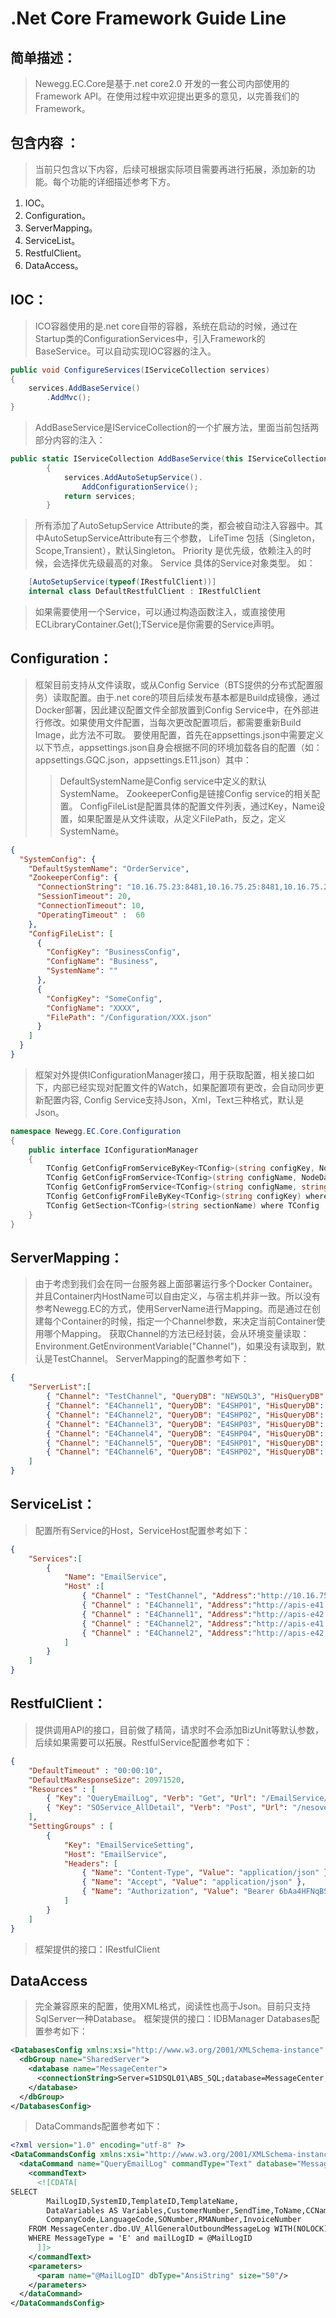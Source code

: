 .Net Core Framework Guide Line
======
简单描述： 
-------
>Newegg.EC.Core是基于.net core2.0 开发的一套公司内部使用的Framework API。在使用过程中欢迎提出更多的意见，以完善我们的Framework。

包含内容 ：
---------
>当前只包含以下内容，后续可根据实际项目需要再进行拓展，添加新的功能。每个功能的详细描述参考下方。
 1. IOC。
 2. Configuration。
 3. ServerMapping。
 4. ServiceList。
 5. RestfulClient。
 6. DataAccess。 

IOC：
---------
> ICO容器使用的是.net core自带的容器，系统在启动的时候，通过在Startup类的ConfigurationServices中，引入Framework的BaseService。可以自动实现IOC容器的注入。
```c#
public void ConfigureServices(IServiceCollection services)
{
    services.AddBaseService()
        .AddMvc();            
}
```
> AddBaseService是IServiceCollection的一个扩展方法，里面当前包括两部分内容的注入：
```c#
public static IServiceCollection AddBaseService(this IServiceCollection services)
        {
            services.AddAutoSetupService().
                AddConfigurationService();
            return services;
        }
```
> 所有添加了AutoSetupService Attribute的类，都会被自动注入容器中。其中AutoSetupServiceAttribute有三个参数，
> LifeTime 包括（Singleton，Scope,Transient），默认Singleton。
> Priority 是优先级，依赖注入的时候，会选择优先级最高的对象。
> Service 具体的Service对象类型。
如：
```c#
    [AutoSetupService(typeof(IRestfulClient))]
    internal class DefaultRestfulClient : IRestfulClient
```    
> 如果需要使用一个Service，可以通过构造函数注入，或直接使用ECLibraryContainer.Get<TService>();TService是你需要的Service声明。


Configuration：
---------
> 框架目前支持从文件读取，或从Config Service（BTS提供的分布式配置服务）读取配置。由于.net core的项目后续发布基本都是Build成镜像，通过Docker部署，因此建议配置文件全部放置到Config Service中，在外部进行修改。如果使用文件配置，当每次更改配置项后，都需要重新Build Image，此方法不可取。
> 要使用配置，首先在appsettings.json中需要定义以下节点，appsettings.json自身会根据不同的环境加载各自的配置（如：appsettings.GQC.json，appsettings.E11.json）其中：
>> DefaultSystemName是Config service中定义的默认SystemName。
>> ZookeeperConfig是链接Config service的相关配置。
>> ConfigFileList是配置具体的配置文件列表，通过Key，Name设置，如果配置是从文件读取，从定义FilePath，反之，定义SystemName。
```json
{
  "SystemConfig": {
    "DefaultSystemName": "OrderService",
    "ZookeeperConfig": {
      "ConnectionString": "10.16.75.23:8481,10.16.75.25:8481,10.16.75.26:8481",
      "SessionTimeout": 20,
      "ConnectionTimeout": 10,
      "OperatingTimeout" :  60 
    },
    "ConfigFileList": [
      {
        "ConfigKey": "BusinessConfig",
        "ConfigName": "Business",
        "SystemName": "" 
      },
      {
        "ConfigKey": "SomeConfig",
        "ConfigName": "XXXX",
        "FilePath": "/Configuration/XXX.json"
      }
    ]
  }
}
```
> 框架对外提供IConfigurationManager接口，用于获取配置，相关接口如下，内部已经实现对配置文件的Watch，如果配置项有更改，会自动同步更新配置内容, Config Service支持Json，Xml，Text三种格式，默认是Json。
```C#
namespace Newegg.EC.Core.Configuration
{
    public interface IConfigurationManager
    {
        TConfig GetConfigFromServiceByKey<TConfig>(string configKey, NodeDataType nodeDataType = NodeDataType.Json) where TConfig : class, new();
        TConfig GetConfigFromService<TConfig>(string configName, NodeDataType nodeDataType = NodeDataType.Json) where TConfig : class, new();
        TConfig GetConfigFromService<TConfig>(string configName, string systemName, NodeDataType nodeDataType = NodeDataType.Json) where TConfig : class, new();
        TConfig GetConfigFromFileByKey<TConfig>(string configKey) where TConfig : class, new();
        TConfig GetSection<TConfig>(string sectionName) where TConfig : class, new();
    }
}
```

ServerMapping：
---------
> 由于考虑到我们会在同一台服务器上面部署运行多个Docker Container。并且Container内HostName可以自由定义，与宿主机并非一致。所以没有参考Newegg.EC的方式，使用ServerName进行Mapping。而是通过在创建每个Container的时候，指定一个Channel参数，来决定当前Container使用哪个Mapping。
> 获取Channel的方法已经封装，会从环境变量读取：Environment.GetEnvironmentVariable("Channel")，如果没有读取到，默认是TestChannel。
> ServerMapping的配置参考如下：
```json
{
    "ServerList":[
        { "Channel": "TestChannel", "QueryDB": "NEWSQL3", "HisQueryDB": "EHISSQL" },
        { "Channel": "E4Channel1", "QueryDB": "E4SHP01", "HisQueryDB": "E4HisQuery1" },
        { "Channel": "E4Channel2", "QueryDB": "E4SHP02", "HisQueryDB": "E4HisQuery2" },
        { "Channel": "E4Channel3", "QueryDB": "E4SHP03", "HisQueryDB": "E4HisQuery3" },
        { "Channel": "E4Channel4", "QueryDB": "E4SHP04", "HisQueryDB": "E4HisQuery4" },
        { "Channel": "E4Channel5", "QueryDB": "E4SHP01", "HisQueryDB": "E4HisQuery1" },
        { "Channel": "E4Channel6", "QueryDB": "E4SHP02", "HisQueryDB": "E4HisQuery2" }
    ]
}
```

ServiceList：
---------
> 配置所有Service的Host，ServiceHost配置参考如下：
```json
{
    "Services":[
        {
            "Name": "EmailService",
            "Host" :[
                { "Channel" : "TestChannel", "Address":"http://10.16.75.24:3000" },
                { "Channel" : "E4Channel1", "Address":"http://apis-e41.newegg.org" },
                { "Channel" : "E4Channel1", "Address":"http://apis-e42.newegg.org" },
                { "Channel" : "E4Channel2", "Address":"http://apis-e41.newegg.org" },
                { "Channel" : "E4Channel2", "Address":"http://apis-e42.newegg.org" }
            ]
        }
    ]
}
```

RestfulClient：
---------
> 提供调用API的接口，目前做了精简，请求时不会添加BizUnit等默认参数，后续如果需要可以拓展。RestfulService配置参考如下：
```json
{
    "DefaultTimeout" : "00:00:10",
    "DefaultMaxResponseSize": 20971520,
    "Resources" : [
        { "Key": "QueryEmailLog", "Verb": "Get", "Url": "/EmailService/Email", "Setting": "EmailServiceSetting" },
        { "Key": "SOService_AllDetail", "Verb": "Post", "Url": "/nesovendor/v2/customer/{CustomerNumber}/so", "Setting": "SOServiceSetting" }
    ],
    "SettingGroups" : [
        {
            "Key": "EmailServiceSetting",
            "Host": "EmailService",
            "Headers": [
                { "Name": "Content-Type", "Value": "application/json" },
                { "Name": "Accept", "Value": "application/json" },
                { "Name": "Authorization", "Value": "Bearer 6bAa4HFNqBSPgkFEtdrx2iOe4NBHt2TisWToSKqi" }
            ]
        }
    ]
}
```
> 框架提供的接口：IRestfulClient

DataAccess
---------
> 完全兼容原来的配置，使用XML格式，阅读性也高于Json。目前只支持SqlServer一种Database。
> 框架提供的接口：IDBManager
> Databases配置参考如下：
```xml
<DatabasesConfig xmlns:xsi="http://www.w3.org/2001/XMLSchema-instance" xmlns:xsd="http://www.w3.org/2001/XMLSchema">
  <dbGroup name="SharedServer">
    <database name="MessageCenter">
      <connectionString>Server=S1DSQL01\ABS_SQL;database=MessageCenter;user id=EComDbo;password=Ecom2Dev</connectionString>
    </database>
  </dbGroup>
</DatabasesConfig>
```
> DataCommands配置参考如下：
```xml
<?xml version="1.0" encoding="utf-8" ?>
<DataCommandsConfig xmlns:xsi="http://www.w3.org/2001/XMLSchema-instance" xmlns:xsd="http://www.w3.org/2001/XMLSchema">
  <dataCommand name="QueryEmailLog" commandType="Text" database="MessageCenter">
    <commandText>
      <![CDATA[
SELECT 
		MailLogID,SystemID,TemplateID,TemplateName,
		DataVariables AS Variables,CustomerNumber,SendTime,ToName,CCName,BCCName,SendServer,CountryCode,
		CompanyCode,LanguageCode,SONumber,RMANumber,InvoiceNumber
	FROM MessageCenter.dbo.UV_AllGeneralOutboundMessageLog WITH(NOLOCK)
	WHERE MessageType = 'E' and mailLogID = @MailLogID
      ]]>
    </commandText>
    <parameters>
      <param name="@MailLogID" dbType="AnsiString" size="50"/>
    </parameters>
  </dataCommand>
</DataCommandsConfig>
```

   
